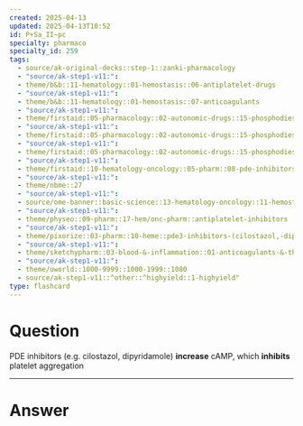 ```yaml
---
created: 2025-04-13
updated: 2025-04-13T10:52
id: P+Sa_II~pc
specialty: pharmaco
specialty_id: 259
tags:
  - source/ak-original-decks::step-1::zanki-pharmacology
  - "source/ak-step1-v11:": 
  - theme/b&b::11-hematology::01-hemostasis::06-antiplatelet-drugs
  - "source/ak-step1-v11:": 
  - theme/b&b::11-hematology::01-hemostasis::07-anticoagulants
  - "source/ak-step1-v11:": 
  - theme/firstaid::05-pharmacology::02-autonomic-drugs::15-phosphodiesterase-inhibitors
  - "source/ak-step1-v11:": 
  - theme/firstaid::05-pharmacology::02-autonomic-drugs::15-phosphodiesterase-inhibitors::pde-3-inhibitors
  - "source/ak-step1-v11:": 
  - theme/firstaid::05-pharmacology::02-autonomic-drugs::15-phosphodiesterase-inhibitors::pde-3-inhibitors::antiplatelet-agents
  - "source/ak-step1-v11:": 
  - theme/firstaid::10-hematology-oncology::05-pharm::08-pde-inhibitors
  - "source/ak-step1-v11:": 
  - theme/nbme::27
  - "source/ak-step1-v11:": 
  - source/ome-banner::basic-science::13-hematology-oncology::11-hemostasis
  - "source/ak-step1-v11:": 
  - theme/physeo::09-pharm::17-hem/onc-pharm::antiplatelet-inhibitors
  - "source/ak-step1-v11:": 
  - theme/pixorize::03-pharm::10-heme::pde3-inhibitors-(cilostazol,-dipyridamole)
  - "source/ak-step1-v11:": 
  - theme/sketchypharm::03-blood-&-inflammation::01-anticoagulants-&-thrombolytics::03-antiplatelet-agents
  - "source/ak-step1-v11:": 
  - theme/uworld::1000-9999::1000-1999::1080
  - source/ak-step1-v11::^other::^highyield::1-highyield"
type: flashcard
---
```


# Question
PDE inhibitors (e.g. cilostazol, dipyridamole) **increase** cAMP, which **inhibits** platelet aggregation

---

# Answer
